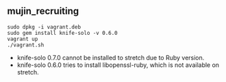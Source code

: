 ## mujin\_recruiting

```
sudo dpkg -i vagrant.deb
sudo gem install knife-solo -v 0.6.0
vagrant up
./vagrant.sh
```

- knife-solo 0.7.0 cannot be installed to stretch due to Ruby version.
- knife-solo 0.6.0 tries to install libopenssl-ruby, which is not available on stretch.
